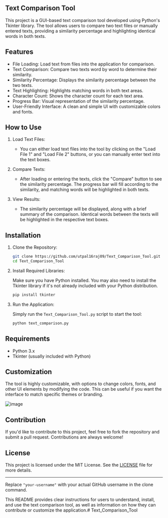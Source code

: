 ## Text Comparison Tool

This project is a GUI-based text comparison tool developed using Python's Tkinter library. The tool allows users to compare two text files or manually entered texts, providing a similarity percentage and highlighting identical words in both texts.

## Features

- File Loading: Load text from files into the application for comparison.
- Text Comparison: Compare two texts word by word to determine their similarity.
- Similarity Percentage: Displays the similarity percentage between the two texts.
- Text Highlighting: Highlights matching words in both text areas.
- Character Count: Shows the character count for each text area.
- Progress Bar: Visual representation of the similarity percentage.
- User-Friendly Interface: A clean and simple UI with customizable colors and fonts.

## How to Use

1. Load Text Files:
   - You can either load text files into the tool by clicking on the "Load File 1" and "Load File 2" buttons, or you can manually enter text into the text boxes.
  
2. Compare Texts:
   - After loading or entering the texts, click the "Compare" button to see the similarity percentage. The progress bar will fill according to the similarity, and matching words will be highlighted in both texts.

3. View Results:
   - The similarity percentage will be displayed, along with a brief summary of the comparison. Identical words between the texts will be highlighted in the respective text boxes.

## Installation

1. Clone the Repository:

   ```bash
   git clone https://github.com/utpal16raj09/Text_Comparison_Tool.git
   cd Text_Comparison_Tool
   ```

2. Install Required Libraries:

   Make sure you have Python installed. You may also need to install the Tkinter library if it's not already included with your Python distribution.

   ```bash
   pip install tkinter
   ```

3. Run the Application:

   Simply run the `Text_Comparison_Tool.py` script to start the tool:

   ```bash
   python text_comparison.py
   ```

## Requirements

- Python 3.x
- Tkinter (usually included with Python)

## Customization

The tool is highly customizable, with options to change colors, fonts, and other UI elements by modifying the code. This can be useful if you want the interface to match specific themes or branding.

![image](https://github.com/user-attachments/assets/29243f08-57e4-4505-b8f3-c8b6a69fb558)


## Contribution

If you'd like to contribute to this project, feel free to fork the repository and submit a pull request. Contributions are always welcome!

## License

This project is licensed under the MIT License. See the [LICENSE](LICENSE) file for more details.

---

Replace `"your-username"` with your actual GitHub username in the clone command.

This README provides clear instructions for users to understand, install, and use the text comparison tool, as well as information on how they can contribute or customize the application.# Text_Comparison_Tool
